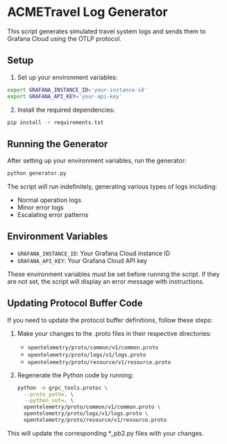 # ACMETravel Log Generator

This script generates simulated travel system logs and sends them to Grafana Cloud using the OTLP protocol.

## Setup

1. Set up your environment variables:

```bash
export GRAFANA_INSTANCE_ID='your-instance-id'
export GRAFANA_API_KEY='your-api-key'
```

2. Install the required dependencies:

```bash
pip install -r requirements.txt
```

## Running the Generator

After setting up your environment variables, run the generator:

```bash
python generator.py
```

The script will run indefinitely, generating various types of logs including:
- Normal operation logs
- Minor error logs
- Escalating error patterns

## Environment Variables

- `GRAFANA_INSTANCE_ID`: Your Grafana Cloud instance ID
- `GRAFANA_API_KEY`: Your Grafana Cloud API key

These environment variables must be set before running the script. If they are not set, the script will display an error message with instructions.

## Updating Protocol Buffer Code

If you need to update the protocol buffer definitions, follow these steps:

1. Make your changes to the .proto files in their respective directories:
   - `opentelemetry/proto/common/v1/common.proto`
   - `opentelemetry/proto/logs/v1/logs.proto`
   - `opentelemetry/proto/resource/v1/resource.proto`

2. Regenerate the Python code by running:
   ```bash
   python -m grpc_tools.protoc \
     --proto_path=. \
     --python_out=. \
     opentelemetry/proto/common/v1/common.proto \
     opentelemetry/proto/logs/v1/logs.proto \
     opentelemetry/proto/resource/v1/resource.proto
   ```

This will update the corresponding *_pb2.py files with your changes.
